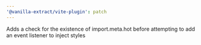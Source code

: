 ```yaml
---
'@vanilla-extract/vite-plugin': patch
---
```


Adds a check for the existence of import.meta.hot before attempting to add an event listener to inject styles
